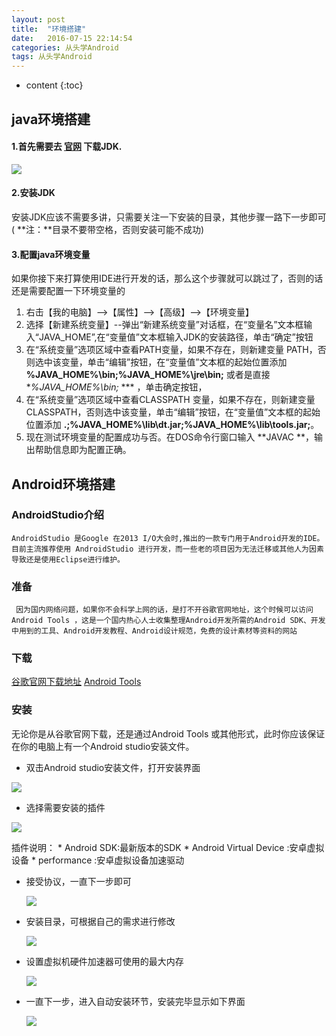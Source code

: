 ```yaml
---
layout: post
title:  "环境搭建"
date:   2016-07-15 22:14:54
categories: 从头学Android
tags: 从头学Android
---
```


* content
{:toc}


## java环境搭建

#### 1.首先需要去 [官网](http://www.oracle.com/technetwork/java/javase/downloads/index.html) 下载JDK.
![](http://oajxivjud.bkt.clouddn.com/downloadJDK.jpg)

#### 2.安装JDK

 安装JDK应该不需要多讲，只需要关注一下安装的目录，其他步骤一路下一步即可( **注：**目录不要带空格，否则安装可能不成功)

#### 3.配置java环境变量

如果你接下来打算使用IDE进行开发的话，那么这个步骤就可以跳过了，否则的话还是需要配置一下环境变量的

1. 右击【我的电脑】-->【属性】-->【高级】-->【环境变量】
2. 选择【新建系统变量】--弹出“新建系统变量”对话框，在“变量名”文本框输入“JAVA_HOME”,在“变量值”文本框输入JDK的安装路径，单击“确定”按钮
3. 在“系统变量”选项区域中查看PATH变量，如果不存在，则新建变量 PATH，否则选中该变量，单击“编辑”按钮，在“变量值”文本框的起始位置添加 **%JAVA_HOME%\bin;%JAVA_HOME%\jre\bin;** 或者是直接 **%JAVA_HOME%\bin;* *** ，单击确定按钮， 
4. 在“系统变量”选项区域中查看CLASSPATH 变量，如果不存在，则新建变量CLASSPATH，否则选中该变量，单击“编辑”按钮，在“变量值”文本框的起始位置添加 **.;%JAVA_HOME%\lib\dt.jar;%JAVA_HOME%\lib\tools.jar;**。
5. 现在测试环境变量的配置成功与否。在DOS命令行窗口输入 **JAVAC **，输出帮助信息即为配置正确。


## Android环境搭建

### AndroidStudio介绍
	AndroidStudio 是Google 在2013 I/O大会时,推出的一款专门用于Android开发的IDE。目前主流推荐使用 AndroidStudio 进行开发，而一些老的项目因为无法迁移或其他人为因素导致还是使用Eclipse进行维护。

### 准备
	 因为国内网络问题，如果你不会科学上网的话，是打不开谷歌官网地址，这个时候可以访问 Android Tools ，这是一个国内热心人士收集整理Android开发所需的Android SDK、开发中用到的工具、Android开发教程、Android设计规范，免费的设计素材等资料的网站

### 下载

[谷歌官网下载地址](https://developer.android.com/studio/index.html)
[Android Tools](http://www.androiddevtools.cn/)

### 安装

无论你是从谷歌官网下载，还是通过Android Tools 或其他形式，此时你应该保证在你的电脑上有一个Android studio安装文件。

* 双击Android studio安装文件，打开安装界面

 ![](http://oajxivjud.bkt.clouddn.com/studioInstall1.png)

* 选择需要安装的插件

 ![](http://oajxivjud.bkt.clouddn.com/studioInstall2.png)

 插件说明：
 	* Android SDK:最新版本的SDK
 	* Android Virtual Device :安卓虚拟设备
 	* performance :安卓虚拟设备加速驱动

* 接受协议，一直下一步即可

    ![](http://oajxivjud.bkt.clouddn.com/studioInstall3.png)

* 安装目录，可根据自己的需求进行修改

	![](http://oajxivjud.bkt.clouddn.com/studioInstall4.png)

* 设置虚拟机硬件加速器可使用的最大内存

	![](http://oajxivjud.bkt.clouddn.com/studioInstall5.png)

* 一直下一步，进入自动安装环节，安装完毕显示如下界面

	![](http://oajxivjud.bkt.clouddn.com/studioInstall6.png)
